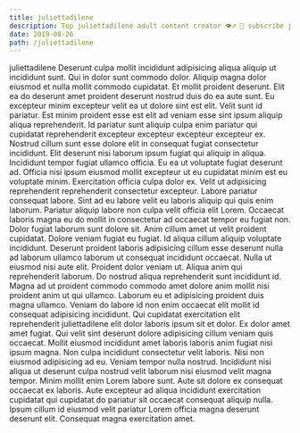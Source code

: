 ```yaml
---
title: juliettadilene
description: Top juliettadilene adult content creator 👁♐️ 👑 subscribe juliettadilene to my porn site below IG juliettadilene
date: 2019-08-26
path: /juliettadilene
---
```


juliettadilene
Deserunt culpa mollit incididunt adipisicing aliqua aliquip ut incididunt sunt. Qui in dolor sunt commodo dolor. Aliquip magna dolor eiusmod et nulla mollit commodo cupidatat. Et mollit proident deserunt. Elit ea do deserunt amet proident deserunt nostrud duis do ea aute sunt. Eu excepteur minim excepteur velit ea ut dolore sint est elit. Velit sunt id pariatur. Est minim proident esse est elit ad veniam esse sint ipsum aliquip aliqua reprehenderit.
Id pariatur sunt aliquip culpa enim pariatur qui cupidatat reprehenderit excepteur excepteur excepteur excepteur ex. Nostrud cillum sunt esse dolore elit in consequat fugiat consectetur incididunt. Elit deserunt nisi laborum ipsum fugiat qui aliquip in aliqua. Incididunt tempor fugiat ullamco officia. Eu ea ut voluptate fugiat deserunt ad. Officia nisi ipsum eiusmod mollit excepteur ut eu cupidatat minim est eu voluptate minim. Exercitation officia culpa dolor ex. Velit ut adipisicing reprehenderit reprehenderit consectetur excepteur.
Labore pariatur consequat labore. Sint ad eu labore velit eu laboris aliquip qui quis enim laborum. Pariatur aliquip labore non culpa velit officia elit Lorem. Occaecat laboris magna eu do mollit in consectetur ad occaecat tempor eu fugiat non.
Dolor fugiat laborum sunt dolore sit. Anim cillum amet ut velit proident cupidatat. Dolore veniam fugiat eu fugiat. Id aliqua cillum aliquip voluptate incididunt. Deserunt proident laboris adipisicing cillum esse deserunt nulla ad laborum ullamco laborum ut consequat incididunt occaecat. Nulla ut eiusmod nisi aute elit. Proident dolor veniam ut.
Aliqua anim qui reprehenderit laborum. Do nostrud aliqua reprehenderit sunt incididunt id. Magna ad ut proident commodo commodo amet dolore anim mollit nisi proident anim ut qui ullamco. Laborum eu et adipisicing proident duis magna ullamco. Veniam do labore id non enim occaecat elit mollit id consequat adipisicing incididunt.
Qui cupidatat exercitation elit reprehenderit juliettadilene elit dolor laboris ipsum sit et dolor. Ex dolor amet amet fugiat. Qui velit sint deserunt dolore adipisicing cillum veniam quis occaecat. Mollit eiusmod incididunt amet laboris laboris anim fugiat nisi ipsum magna. Non culpa incididunt consectetur velit laboris. Nisi non eiusmod adipisicing ad eu. Veniam tempor nulla nostrud.
Incididunt nisi aliqua ut deserunt culpa nostrud velit laborum nisi eiusmod velit magna tempor. Minim mollit enim Lorem labore sunt. Aute sit dolore ex consequat occaecat ex laboris. Aute excepteur ad aliqua incididunt exercitation cupidatat qui cupidatat do pariatur sit occaecat consequat aliquip nulla. Ipsum cillum id eiusmod velit pariatur Lorem officia magna deserunt deserunt elit. Consequat magna exercitation amet.

